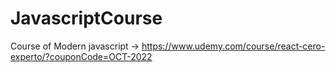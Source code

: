 # JavascriptCourse

Course of Modern javascript -> https://www.udemy.com/course/react-cero-experto/?couponCode=OCT-2022